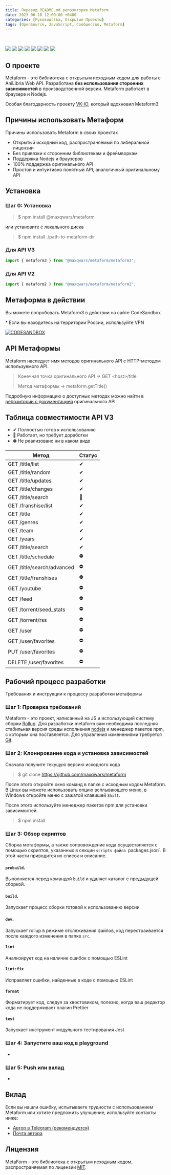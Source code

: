```yaml
---
title: Перевод README.md репозитория Metaform
date: 2023-06-10 12:00:00 +0400
categories: [Руководства, Открытые Проекты]
tags: [OpenSource, JavaScript, Сообщество, Metaform]
---
```


<center>
    <img src="https://raw.githubusercontent.com/maxqwars/metaform/main/banner.png" alt="">
</center>

<br>


<!-- Budges -->
![](https://img.shields.io/github/issues/maxqwars/metaform)
![](https://img.shields.io/github/forks/maxqwars/metaform)
![](https://img.shields.io/github/stars/maxqwars/metaform)
![](https://img.shields.io/github/license/maxqwars/metaform)
![](https://img.shields.io/librariesio/dependents/npm/@maxqwars/metaform)
![](https://img.shields.io/github/release-date/maxqwars/metaform)
![](https://img.shields.io/github/contributors/maxqwars/metaform)
![](https://img.shields.io/github/package-json/v/maxqwars/metaform)


## О проекте

Metaform - это библиотека с открытым исходным кодом для работы с AniLibria Web API. Разработана **без использования сторонних зависимостей** в производственной версии.
Metaform работает в браузере и Nodejs.

Особая благодарность проекту [VK-IO](https://github.com/negezor/vk-io), который вдохновил Metaform3.


## Причины использовать Метаформ

Причины использовать Metaform в своих проектах

- Открытый исходный код, распространяемый по либеральной лицензии
- Без привязки к сторонним библиотекам и фреймворкам
- Поддержка Nodejs и браузеров
- 100% поддержка оригинального API
- Простой и интуитивно понятный API, аналогичный оригинальному API

## Установка

### Шаг 0: Установка

> $ npm install @maxqwars/metaform

или установите с локального диска

> $ npm install ./path-to-metaform-dir

### Для API V3

```javascript
import { metaform3 } from "@maxqwars/metaform/metaform3";
```

### Для API V2

```javascript
import { metaform2 } from "@maxqwars/metaform/metaform2";
```

## Метаформа в действии

Вы можете попробовать Metaform3 в действии на сайте CodeSandbox

\* Если вы находитесь на территории России, используйте VPN

[![CODESANDBOX](https://raw.githubusercontent.com/maxqwars/metaform/main/play_in_sandbox.png)]()

## API Метаформы

Metaform наследует имя методов оригинального API с HTTP-методом используемого API.

> Конечная точка оригинального API -> GET \<host>/title
>
> Метод метаформы -> metaform.getTitle()

Подробную информацию о доступных методах можно найти в [репозитории с документацией](https://github.com/anilibria/docs) оригинального API

## Таблица совместимости API V3

- ✔ Полностью готов к использованию
- 🔧 Работает, но требует доработки
- ⛔ Не реализовано ни в каком виде

| Метод                      | Статус |
| -------------------------- | ------ |
| GET /title/list            | ✔      |
| GET /title/random          | ✔      |
| GET /title/updates         | ✔      |
| GET /title/changes         | ✔      |
| GET /title/search          | 🔧      |
| GET /franshise/list        | ✔      |
| GET /title                 | ✔      |
| GET /genres                | ✔      |
| GET /team                  | ✔      |
| GET /years                 | ✔      |
| GET /title/search          | ✔      |
| GET /title/schedule        | ⛔      |
| GET /title/search/advanced | ⛔      |
| GET /title/franshises      | ⛔      |
| GET /youtube               | ⛔      |
| GET /feed                  | ⛔      |
| GET /torrent/seed_stats    | ⛔      |
| GET /torrent/rss           | ⛔      |
| GET /user                  | ⛔      |
| GET /user/favorites        | ⛔      |
| PUT /user/favorites        | ⛔      |
| DELETE /user/favorites     | ⛔      |

## Рабочий процесс разработки

Требования и инструкции к процессу разработки метаформы

### Шаг 1: Проверка требований

Metaform - это проект, написанный на JS и использующий систему сборки [Rollup](https://rollupjs.org/). Для разработки metaform вам необходима последняя стабильная версия среды исполнения [nodejs](https://nodejs.org/en) и менеджер пакетов npm, с которым она поставляется. Для управления изменениями требуется [Git](https://git-scm.com/).

### Шаг 2: Клонирование кода и установка зависимостей

Сначала получите текущую версию исходного кода

> $ git clone https://github.com/maxqwars/metaform

После этого откройте окно команд в папке с исходным кодом Metaform. В Linux вы можете использовать опцию всплывающего меню, в Windows откройте меню с зажатой клавишей `Shift`.

После этого используйте менеджер пакетов npm для установки зависимостей.

> $ npm install

### Шаг 3: Обзор скриптов

Сборка метаформы, а также сопровождение кода осуществляется с помощью скриптов, указанных в секции `scripts файла `packages.json`. В этой части приводится их список и описание.

#### `prebuild`.

Выполняется перед командой `build` и удаляет каталог с предыдущей сборкой.

#### `build`.

Запускает процесс сборки готовой к использованию версии

#### `dev`.

Запускает rollup в режиме отслеживания файлов, код перестраивается после каждого изменения в папке `src`.

#### `lint`

Анализирует код на наличие ошибок с помощью ESLint

#### `lint:fix`

Исправляет ошибки, найденные в коде с помощью ESLint

#### `format`

Форматирует код, следуя за хвостовиком, полезно, когда ваш редактор кода не поддерживает плагин Prettier

#### `test`

Запускает инструмент модульного тестирования Jest

### Шаг 4: Запустите ваш код в playground

-

### Шаг 5: Push или вклад

-

## Вклад

Если вы нашли ошибку, испытываете трудности с использованием Metaform или хотите предложить улучшение, используйте контакты ниже:

- [Автор в Telegram (рекомендуется)](https://t.me/maxqwars)
- [Почта автора](mailto:maxqwars@gmail.com?subject=Metaform)

## Лицензия

MetaForm - это библиотека с открытым исходным кодом, распространяемая по лицензии [MIT]().
